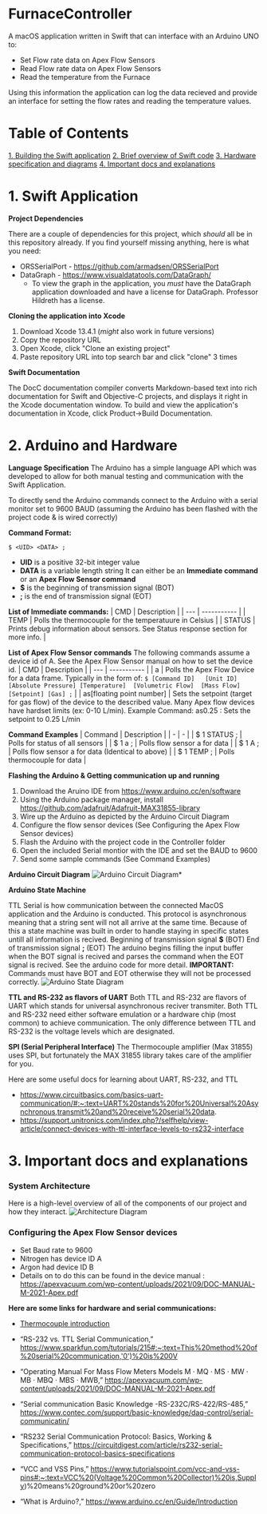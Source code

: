# FurnaceController

A macOS application written in Swift that can interface with an Arduino UNO to:
- Set Flow rate data on Apex Flow Sensors
- Read Flow rate data on Apex Flow Sensors
- Read the temperature from the Furnace

Using this information the application can log the data recieved and provide an interface for setting the flow rates and reading the temperature values. 




# Table of Contents
[1. Building the Swift application](#building-the-swift-application)
[2. Brief overview of Swift code](#brief-overview-of-Swift-code)
[3. Hardware specification and diagrams](#hardware-specification-and-diagrams)
[4. Important docs and explanations](#important-docs-and-explanations)

# 1. Swift Application

**Project Dependencies**

There are a couple of dependencies for this project, which *should* all be in this repository already. If you find yourself missing anything, here is what you need:

* ORSSerialPort - https://github.com/armadsen/ORSSerialPort
* DataGraph - https://www.visualdatatools.com/DataGraph/
  * To view the graph in the application, you *must* have the DataGraph application downloaded and have a license for DataGraph. Professor Hildreth has a license. 

**Cloning the application into Xcode**

1. Download Xcode 13.4.1 (*might* also work in future versions)
2. Copy the repository URL
3. Open Xcode, click "Clone an existing project"
4. Paste repository URL into top search bar and click "clone" 3 times

**Swift Documentation**

The DocC documentation compiler converts Markdown-based text into rich documentation for Swift and Objective-C projects, and displays it right in the Xcode documentation window. To build and view the application's documentation in Xcode, click Product->Build Documentation.

# 2. Arduino and Hardware
**Language Specification**
The Arduino has a simple language API which was developed to allow for both manual testing and communication with the Swift Application.

To directly send the Arduino commands connect to the Arduino with a serial monitor set to 9600 BAUD (assuming the Arduino has been flashed with the project code & is wired correctly)

**Command Format:**
```
$ <UID> <DATA> ;
```
- **UID** is a positive 32-bit integer value 
- **DATA** is a variable length string 
    It can either be an **Immediate command** or an **Apex Flow Sensor command**
- **$** is the beginning of transmission signal (BOT)
- **;** is the end of transmission signal (EOT)

**List of Immediate commands:**
| CMD | Description |
| --- | ----------- |
| TEMP | Polls the thermocouple for the temperatuure in Celsius |
| STATUS | Prints debug information about sensors. See Status response section for more info. |

**List of Apex Flow Sensor commands**
The following commands assume a device id of A. See the Apex Flow Sensor manual on how to set the device id. 
| CMD | Description | 
| --- | ----------- |
| a | Polls the Apex Flow Device for a data frame. Typically in the form of: ```$ [Command ID]   [Unit ID]  [Absolute Pressure] [Temperature]  [Volumetric Flow]  [Mass Flow]  [Setpoint] [Gas] ;``` |
| as[floating point number] | Sets the setpoint (target for gas flow) of the device to the described value. Many Apex flow devices have hardset limits (ex: 0-10 L/min). Example Command: as0.25 : Sets the setpoint to 0.25 L/min

**Command Examples** 
| Command | Description |
| - | - |
| $ 1 STATUS ; | Polls for status of all sensors |
| $ 1 a ; | Polls flow sensor a for data | 
| $ 1 A ; | Polls flow sensor a for data (Identical to above) |
| $ 1 TEMP ; | Polls thermocouple for data |

**Flashing the Arduino & Getting communication up and running** 
1. Download the Aruino IDE from https://www.arduino.cc/en/software
2. Using the Arduino package manager, install https://github.com/adafruit/Adafruit-MAX31855-library
3. Wire up the Arduino as depicted by the Arduino Circuit Diagram
4. Configure the flow sensor devices (See Configuring the Apex Flow Sensor devices)
5. Flash the Arduino with the project code in the Controller folder
6. Open the included Serial montior with the IDE and set the BAUD to 9600
7. Send some sample commands (See Command Examples)

**Arduino Circuit Diagram**
![Arduino Circuit Diagram*](https://user-images.githubusercontent.com/63746522/173146773-a187073d-67cc-4125-81f6-e75cf9873cc7.jpg)

**Arduino State Machine**

TTL Serial is how communication between the connected MacOS application and the Arduino is conducted. This protocol is asynchronous meaning that a string sent will not all arrive at the same time. Because of this a state machine was built in order to handle staying in specific states untill all information is recived. 
Beginning of transmission signal **$** (BOT)
End of transmission signal **;** (EOT)
The arduino begins filling the input buffer when the BOT signal is recived and parses the command when the EOT signal is recived. See the arduino code for more detail. 
**IMPORTANT:** Commands must have BOT and EOT otherwise they will not be processed correctly. 
![Arduino State Diagram](https://user-images.githubusercontent.com/63746522/173144378-d2219624-6fb2-4935-a0c3-cf62166a2447.jpg)

**TTL and RS-232 as flavors of UART**
Both TTL and RS-232 are flavors of UART which stands for universal asynchronous reciver transmiter. Both TTL and RS-232 need either software emulation or a hardware chip (most common) to achieve communication. The only difference between TTL and RS-232 is the voltage levels which are designated. 

**SPI (Serial Peripheral Interface)**
The Thermocouple amplifier (Max 31855) uses SPI, but fortunately the MAX 31855 library takes care of the amplifier for you. 

Here are some useful docs for learning about UART, RS-232, and TTL 
- https://www.circuitbasics.com/basics-uart-communication/#:~:text=UART%20stands%20for%20Universal%20Asynchronous,transmit%20and%20receive%20serial%20data.
- https://support.unitronics.com/index.php?/selfhelp/view-article/connect-devices-with-ttl-interface-levels-to-rs232-interface

# 3. Important docs and explanations

### System Architecture

Here is a high-level overview of all of the components of our project and how they interact. 
![Architecture Diagram](https://user-images.githubusercontent.com/63746522/173135280-58aab64d-c667-485b-831b-c4a724d6ab8b.jpg)

### Configuring the Apex Flow Sensor devices
- Set Baud rate to 9600
- Nitrogen has device ID A
- Argon had device ID B  
- Details on to do this can be found in the device manual : https://apexvacuum.com/wp-content/uploads/2021/09/DOC-MANUAL-M-2021-Apex.pdf  

**Here are some links for hardware and serial communications:**  
* [Thermocouple introduction](https://www.britannica.com/technology/thermocouple "InfoLink")

* “RS-232 vs. TTL Serial Communication,” https://www.sparkfun.com/tutorials/215#:~:text=This%20method%20of%20serial%20communication,'0')%20is%200V

* “Operating Manual For Mass Flow Meters Models M · MQ · MS · MW · MB · MBQ · MBS · MWB,” https://apexvacuum.com/wp-content/uploads/2021/09/DOC-MANUAL-M-2021-Apex.pdf

* “Serial communication Basic Knowledge -RS-232C/RS-422/RS-485,” https://www.contec.com/support/basic-knowledge/daq-control/serial-communicatin/ 

* “RS232 Serial Communication Protocol: Basics, Working & Specifications,” https://circuitdigest.com/article/rs232-serial-communication-protocol-basics-specifications

* “VCC and VSS Pins,” https://www.tutorialspoint.com/vcc-and-vss-pins#:~:text=VCC%20(Voltage%20Common%20Collector)%20is,Supply)%20means%20ground%20or%20zero

* “What is Arduino?,” https://www.arduino.cc/en/Guide/Introduction
